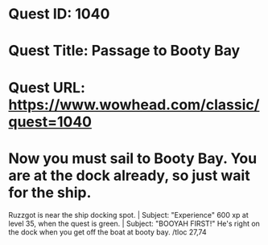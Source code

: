# Quest ID: 1040
# Quest Title: Passage to Booty Bay
# Quest URL: https://www.wowhead.com/classic/quest=1040
# Now you must sail to Booty Bay. You are at the dock already, so just wait for the ship.
Ruzzgot is near the ship docking spot. | Subject: "Experience"
600 xp at level 35, when the quest is green. | Subject: "BOOYAH FIRST!"
He's right on the dock when you get off the boat at booty bay. /tloc 27,74